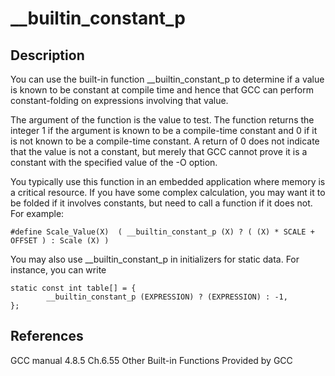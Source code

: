 # __builtin_constant_p

## Description
You can use the built-in function __builtin_constant_p to determine if a value is known to be
constant at compile time and hence that GCC can perform constant-folding on expressions involving
that value.

The argument of the function is the value to test. The function returns the integer 1 if the
argument is known to be a compile-time constant and 0 if it is not known to be a compile-time
constant. A return of 0 does not indicate that the value is not a constant, but merely that GCC
cannot prove it is a constant with the specified value of the -O option.

You typically use this function in an embedded application where memory is a critical resource.
If you have some complex calculation, you may want it to be folded if it involves constants, but
need to call a function if it does not. For example:

```shell=
#define Scale_Value(X)  ( __builtin_constant_p (X) ? ( (X) * SCALE + OFFSET ) : Scale (X) )
```

You may also use __builtin_constant_p in initializers for static data.
For instance, you can write

```shell=
static const int table[] = {
        __builtin_constant_p (EXPRESSION) ? (EXPRESSION) : -1,
};
```


## References
GCC manual 4.8.5 Ch.6.55 Other Built-in Functions Provided by GCC
